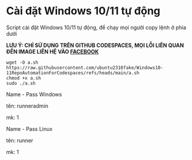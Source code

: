 # Cài đặt Windows 10/11 tự động

Script cài đặt Windows 10/11 tự động, để chạy mọi người copy lệnh ở phía dưới

**LƯU Ý: CHỈ SỬ DỤNG TRÊN GITHUB CODESPACES, MỌI LỖI LIÊN QUAN ĐẾN IMAGE LIÊN HỆ VÀO [FACEBOOK](https://www.facebook.com/canary.26100/)**

	wget -O a.sh https://raw.githubusercontent.com/ubuntu2310fake/Windows10-11RepoAutomationForCodespaces/refs/heads/main/a.sh
	chmod +x a.sh
	sudo ./a.sh

Name - Pass Windows

tên: runneradmin

mk: 1

Name - Pass Linux

tên: runner

mk: 1
